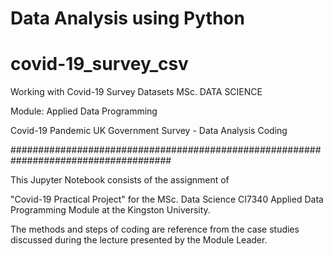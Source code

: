 # Data Analysis using Python
# covid-19_survey_csv
Working with Covid-19 Survey Datasets
MSc. DATA SCIENCE

Module: Applied Data Programming

Covid-19 Pandemic UK Government Survey - Data Analysis Coding

#####################################################################################

This Jupyter Notebook consists of the assignment of

"Covid-19 Practical Project" for the MSc. Data Science CI7340 Applied Data Programming Module at the Kingston University.

The methods and steps of coding are reference from the case studies discussed during the lecture presented by the Module Leader.
